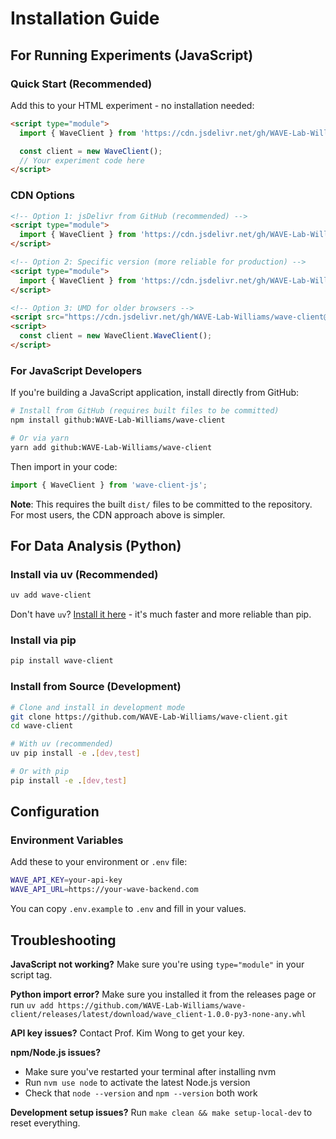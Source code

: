 # Installation Guide

## For Running Experiments (JavaScript)

### Quick Start (Recommended)

Add this to your HTML experiment - no installation needed:

```html
<script type="module">
  import { WaveClient } from 'https://cdn.jsdelivr.net/gh/WAVE-Lab-Williams/wave-client@latest/dist/wave-client.esm.js';

  const client = new WaveClient();
  // Your experiment code here
</script>
```

### CDN Options

```html
<!-- Option 1: jsDelivr from GitHub (recommended) -->
<script type="module">
  import { WaveClient } from 'https://cdn.jsdelivr.net/gh/WAVE-Lab-Williams/wave-client@latest/dist/wave-client.esm.js';
</script>

<!-- Option 2: Specific version (more reliable for production) -->
<script type="module">
  import { WaveClient } from 'https://cdn.jsdelivr.net/gh/WAVE-Lab-Williams/wave-client@v1.0.0/dist/wave-client.esm.js';
</script>

<!-- Option 3: UMD for older browsers -->
<script src="https://cdn.jsdelivr.net/gh/WAVE-Lab-Williams/wave-client@latest/dist/wave-client.umd.js"></script>
<script>
  const client = new WaveClient.WaveClient();
</script>
```

### For JavaScript Developers

If you're building a JavaScript application, install directly from GitHub:

```bash
# Install from GitHub (requires built files to be committed)
npm install github:WAVE-Lab-Williams/wave-client

# Or via yarn
yarn add github:WAVE-Lab-Williams/wave-client
```

Then import in your code:
```javascript
import { WaveClient } from 'wave-client-js';
```

**Note**: This requires the built `dist/` files to be committed to the repository. For most users, the CDN approach above is simpler.

## For Data Analysis (Python)

### Install via uv (Recommended)

```bash
uv add wave-client
```

Don't have `uv`? [Install it here](https://docs.astral.sh/uv/getting-started/installation/) - it's much faster and more reliable than pip.

### Install via pip

```bash
pip install wave-client
```

### Install from Source (Development)

```bash
# Clone and install in development mode
git clone https://github.com/WAVE-Lab-Williams/wave-client.git
cd wave-client

# With uv (recommended)
uv pip install -e .[dev,test]

# Or with pip
pip install -e .[dev,test]
```

## Configuration

### Environment Variables

Add these to your environment or `.env` file:

```bash
WAVE_API_KEY=your-api-key
WAVE_API_URL=https://your-wave-backend.com
```

You can copy `.env.example` to `.env` and fill in your values.

## Troubleshooting

**JavaScript not working?** Make sure you're using `type="module"` in your script tag.

**Python import error?** Make sure you installed it from the releases page or run `uv add https://github.com/WAVE-Lab-Williams/wave-client/releases/latest/download/wave_client-1.0.0-py3-none-any.whl`

**API key issues?** Contact Prof. Kim Wong to get your key.

**npm/Node.js issues?**
- Make sure you've restarted your terminal after installing nvm
- Run `nvm use node` to activate the latest Node.js version
- Check that `node --version` and `npm --version` both work

**Development setup issues?** Run `make clean && make setup-local-dev` to reset everything.
